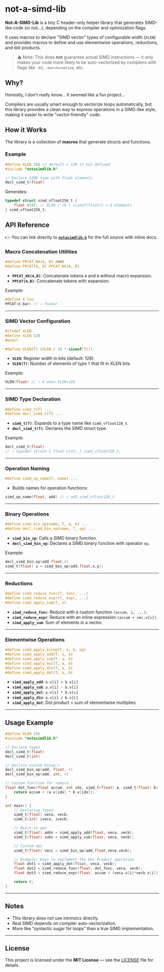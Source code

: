 # not-a-simd-lib

**Not-A-SIMD-Lib** is a tiny C header-only helper library that generates SIMD-like code (or not…), depending on the compiler and optimization flags.

It uses macros to declare "SIMD vector" types of configurable width (`XLEN`) and provides macros to define and use elementwise operations, reductions, and dot products.

> ⚠️ Note: This does **not** guarantee actual SIMD instructions — it only makes your code more likely to be auto-vectorized by compilers with flags like `-O3`, `-march=native`, etc.

## Why?

Honestly, I don't really know... It seemed like a fun project...

Compilers are usually smart enough to vectorize loops automatically, but this library provides a clean way to express operations in a SIMD-like style, making it easier to write "vector-friendly" code.

## How it Works

The library is a collection of **macros** that generate structs and functions.

### Example

```c
#define XLEN 256 // default = 128 if not defined
#include "notasimdlib.h"

// Declare SIMD type with float elements
decl_simd_t(float)
```

Generates:

```c
typedef struct simd_vfloat256_t {
    float v[8]; // XLEN / (8 * sizeof(float)) = 8 elements
} simd_vfloat256_t;
```

## API Reference

👉 You can link directly to [**`notasimdlib.h`**](notasimdlib.h) for the full source with inline docs.

### Macro Concatenation Utilities

```c
#define PPCAT_NX(A, B) A##B
#define PPCAT(A, B) PPCAT_NX(A, B)
```

* **`PPCAT_NX(A,B)`**: Concatenate tokens `A` and `B` without macro expansion.
* **`PPCAT(A,B)`**: Concatenate tokens with expansion.

Example:

```c
#define X foo
PPCAT(X,bar) // → foobar
```

---

### SIMD Vector Configuration

```c
#ifndef XLEN
#define XLEN 128
#endif

#define VLEN(T) (XLEN / (8 * sizeof(T)))
```

* **`XLEN`**: Register width in bits (default: 128).
* **`VLEN(T)`**: Number of elements of type `T` that fit in XLEN bits.

Example:

```c
VLEN(float) // → 4 when XLEN=128
```

---

### SIMD Type Declaration

```c
#define simd_t(T) ...
#define decl_simd_t(T) ...
```

* **`simd_t(T)`**: Expands to a type name like `simd_vfloat128_t`.
* **`decl_simd_t(T)`**: Declares the SIMD struct type.

Example:

```c
decl_simd_t(float)
// → typedef struct { float v[4]; } simd_vfloat128_t;
```

---

### Operation Naming

```c
#define simd_op_name(T, name) ...
```

* Builds names for operation functions:

```c
simd_op_name(float, add) // → add_simd_vfloat128_t
```

---

### Binary Operations

```c
#define simd_bin_op(name, T, a, b) ...
#define decl_simd_bin_op(name, T, op) ...
```

* **`simd_bin_op`**: Calls a SIMD binary function.
* **`decl_simd_bin_op`**: Declares a SIMD binary function with operator `op`.

Example:

```c
decl_simd_bin_op(add,float,+)
simd_t(float) z = simd_bin_op(add,float,x,y);
```

---

### Reductions

```c
#define simd_reduce_func(T, func, ...)
#define simd_reduce_expr(T, expr, ...)
#define simd_apply_sum(T, a)
```

* **`simd_reduce_func`**: Reduce with a custom function `(accum, i, ...)`.
* **`simd_reduce_expr`**: Reduce with an inline expression `(accum + vec.v[i])`.
* **`simd_apply_sum`**: Sum of elements in a vector.

---

### Elementwise Operations

```c
#define simd_apply_binop(T, a, b, op)
#define simd_apply_add(T, a, b)
#define simd_apply_sub(T, a, b)
#define simd_apply_mul(T, a, b)
#define simd_apply_div(T, a, b)
#define simd_apply_dot(T, a, b)
```

* **`simd_apply_add`**: `a.v[i] + b.v[i]`
* **`simd_apply_sub`**: `a.v[i] - b.v[i]`
* **`simd_apply_mul`**: `a.v[i] * b.v[i]`
* **`simd_apply_div`**: `a.v[i] / b.v[i]`
* **`simd_apply_dot`**: Dot product = sum of elementwise multiplies.

---

## Usage Example

```c
#define XLEN 256 
#include "notasimdlib.h"

// Declare types
decl_simd_t(float)
decl_simd_t(int)

// Declare custom binop's
decl_simd_bin_op(add, float, +)
decl_simd_bin_op(add, int, +)

// Custom function for reduce...
float dot_func(float accum, int idx, simd_t(float) a, simd_t(float) b) {
    return accum + (a.v[idx] * b.v[idx]);
}

int main() {
    // Declaring types:
    simd_t(float) veca, vecb;
    simd_t(int) iveca, ivecb;

    // Built-in ops
    simd_t(float) addv = simd_apply_add(float, veca, vecb);
    simd_t(float) subv = simd_apply_sub(float, veca, vecb);

    // Custom ops
    simd_t(float) vecc = simd_bin_op(add,float,veca,vecb);

    // Example: Ways to implement the Dot Product operation
    float dot1 = simd_apply_dot(float, veca, vecb);
    float dot2 = simd_reduce_func(float, dot_func, veca, vecb);
    float dot3 = simd_reduce_expr(float, accum + (veca.v[i]*vecb.v[i]), veca, vecb);

    return 0;
}
```

---

## Notes

* This library does not use intrinsics directly.
* Real SIMD depends on compiler auto-vectorization.
* More like “syntactic sugar for loops” than a true SIMD implementation.

---

## License

This project is licensed under the **MIT License** — see the [LICENSE](LICENSE) file for details.
